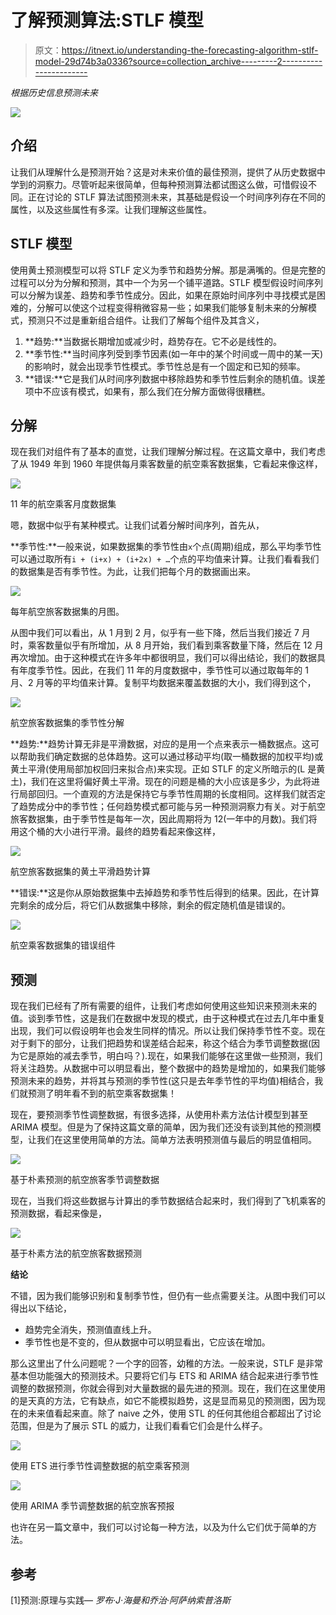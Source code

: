 # 了解预测算法:STLF 模型

> 原文：<https://itnext.io/understanding-the-forecasting-algorithm-stlf-model-29d74b3a0336?source=collection_archive---------2----------------------->

*根据历史信息预测未来*

![](img/69dd97d801b4a3779cf39549794f294e.png)

## 介绍

让我们从理解什么是预测开始？这是对未来价值的最佳预测，提供了从历史数据中学到的洞察力。尽管听起来很简单，但每种预测算法都试图这么做，可惜假设不同。正在讨论的 STLF 算法试图预测未来，其基础是假设一个时间序列存在不同的属性，以及这些属性有多深。让我们理解这些属性。

## STLF 模型

使用黄土预测模型可以将 STLF 定义为季节和趋势分解。那是满嘴的。但是完整的过程可以分为分解和预测，其中一个为另一个铺平道路。STLF 模型假设时间序列可以分解为误差、趋势和季节性成分。因此，如果在原始时间序列中寻找模式是困难的，分解可以使这个过程变得稍微容易一些；如果我们能够复制未来的分解模式，预测只不过是重新组合组件。让我们了解每个组件及其含义，

1.  **趋势:**当数据长期增加或减少时，趋势存在。它不必是线性的。
2.  **季节性:**当时间序列受到季节因素(如一年中的某个时间或一周中的某一天)的影响时，就会出现季节性模式。季节性总是有一个固定和已知的频率。
3.  **错误:**它是我们从时间序列数据中移除趋势和季节性后剩余的随机值。误差项中不应该有模式，如果有，那么我们在分解方面做得很糟糕。

## 分解

现在我们对组件有了基本的直觉，让我们理解分解过程。在这篇文章中，我们考虑了从 1949 年到 1960 年提供每月乘客数量的航空乘客数据集，它看起来像这样，

![](img/32c3397039a49ee0262ddef86c9b2156.png)

11 年的航空乘客月度数据集

嗯，数据中似乎有某种模式。让我们试着分解时间序列，首先从，

**季节性:**一般来说，如果数据集的季节性由`x`个点(周期)组成，那么平均季节性可以通过取所有`i + (i+x) + (i+2x) + …`个点的平均值来计算。让我们看看我们的数据集是否有季节性。为此，让我们把每个月的数据画出来。

![](img/433f41b15ce29cd63810ebef4bf75ea9.png)

每年航空旅客数据集的月图。

从图中我们可以看出，从 1 月到 2 月，似乎有一些下降，然后当我们接近 7 月时，乘客数量似乎有所增加，从 8 月开始，我们看到乘客数量下降，然后在 12 月再次增加。由于这种模式在许多年中都很明显，我们可以得出结论，我们的数据具有年度季节性。因此，在我们 11 年的月度数据中，季节性可以通过取每年的 1 月、2 月等的平均值来计算。复制平均数据来覆盖数据的大小，我们得到这个，

![](img/38dc3d599a983f76b0b27e892e201726.png)

航空旅客数据集的季节性分解

**趋势:**趋势计算无非是平滑数据，对应的是用一个点来表示一桶数据点。这可以帮助我们确定数据的总体趋势。这可以通过移动平均(取一桶数据的加权平均)或黄土平滑(使用局部加权回归来拟合点)来实现。正如 STLF 的定义所暗示的(L 是黄土)，我们在这里将偏好黄土平滑。现在的问题是桶的大小应该是多少，为此将进行局部回归。一个直观的方法是保持它与季节性周期的长度相同。这样我们就否定了趋势成分中的季节性；任何趋势模式都可能与另一种预测洞察力有关。对于航空旅客数据集，由于季节性是每年一次，因此周期将为 12(一年中的月数)。我们将用这个桶的大小进行平滑。最终的趋势看起来像这样，

![](img/df6219d16cdc208577163043bfd3726a.png)

航空旅客数据集的黄土平滑趋势计算

**错误:**这是你从原始数据集中去掉趋势和季节性后得到的结果。因此，在计算完剩余的成分后，将它们从数据集中移除，剩余的假定随机值是错误的。

![](img/2a3c72c8fd39e848f977005eb4bd1e8a.png)

航空乘客数据集的错误组件

## 预测

现在我们已经有了所有需要的组件，让我们考虑如何使用这些知识来预测未来的值。谈到季节性，这是我们在数据中发现的模式，由于这种模式在过去几年中重复出现，我们可以假设明年也会发生同样的情况。所以让我们保持季节性不变。现在对于剩下的部分，让我们把趋势和误差结合起来，称这个结合为季节调整数据(因为它是原始的减去季节，明白吗？).现在，如果我们能够在这里做一些预测，我们将关注趋势。从数据中可以明显看出，整个数据中的趋势是增加的，如果我们能够预测未来的趋势，并将其与预测的季节性(这只是去年季节性的平均值)相结合，我们就预测了明年看不到的航空乘客数据集！

现在，要预测季节性调整数据，有很多选择，从使用朴素方法估计模型到甚至 ARIMA 模型。但是为了保持这篇文章的简单，因为我们还没有谈到其他的预测模型，让我们在这里使用简单的方法。简单方法表明预测值与最后的明显值相同。

![](img/c78ba0b7e8b0317820e12af154d915b7.png)

基于朴素预测的航空旅客季节调整数据

现在，当我们将这些数据与计算出的季节数据结合起来时，我们得到了飞机乘客的预测数据，看起来像是，

![](img/23d5ae024f1d788add39e584ea64af52.png)

基于朴素方法的航空旅客数据预测

**结论**

不错，因为我们能够识别和复制季节性，但仍有一些点需要关注。从图中我们可以得出以下结论，

*   趋势完全消失，预测值直线上升。
*   季节性也是不变的，但从数据中可以明显看出，它应该在增加。

那么这里出了什么问题呢？一个字的回答，幼稚的方法。一般来说，STLF 是非常基本但功能强大的预测技术。只要将它们与 ETS 和 ARIMA 结合起来进行季节性调整的数据预测，你就会得到对大量数据的最先进的预测。现在，我们在这里使用的是天真的方法，它有缺点，如它不能模拟趋势，这是显而易见的预测图，因为现在的未来值看起来直。除了 naive 之外，使用 STL 的任何其他组合都超出了讨论范围，但是为了展示 STL 的威力，让我们看看它们会是什么样子。

![](img/0c8961b686c29f785fc48277b021a300.png)

使用 ETS 进行季节性调整数据的航空乘客预测

![](img/d400946778952b12d946f60f6040e67d.png)

使用 ARIMA 季节调整数据的航空旅客预报

也许在另一篇文章中，我们可以讨论每一种方法，以及为什么它们优于简单的方法。

## 参考

[1]预测:原理与实践— *罗布·J·海曼和乔治·阿萨纳索普洛斯*